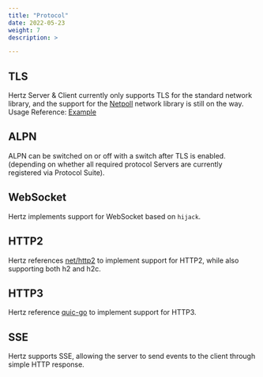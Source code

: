 ```yaml
---
title: "Protocol"
date: 2022-05-23
weight: 7
description: >

---
```


## TLS

Hertz Server & Client currently only supports TLS for the standard network library, and the support for the [Netpoll](https://github.com/cloudwego/netpoll) network library is still on the way.
Usage Reference: [Example](/docs/hertz/tutorials/example/#protocol)

## ALPN

ALPN can be switched on or off with a switch after TLS is enabled.(depending on whether all required protocol Servers are currently registered via Protocol Suite).

## WebSocket

Hertz implements support for WebSocket based on `hijack`.

## HTTP2

Hertz references [net/http2](https://github.com/golang/net/tree/master/http2) to implement support for HTTP2, while also supporting both h2 and h2c.

## HTTP3 

Hertz reference [quic-go](https://github.com/quic-go/quic-go) to implement support for HTTP3.

## SSE

Hertz supports SSE, allowing the server to send events to the client through simple HTTP response.
